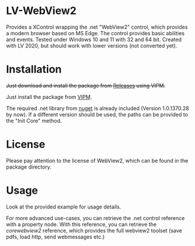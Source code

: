 # LV-WebView2
Provides a XControl wrapping the .net "WebView2" control, which provides a modern browser based on MS Edge. The control provides basic abilities and events.
Tested under Windows 10 and 11 with 32 and 64 bit. Created with LV 2020, but should work with lower versions (not converted yet).

# Installation
~~Just download and install the package from [Releases](https://github.com/kleinsimon/LV-WebView2/releases/) using VIPM.~~

Just install the package from [VIPM](https://www.vipm.io/package/sklein_lib_webview2/).

The required .net library from [nuget](https://www.nuget.org/packages/Microsoft.Web.WebView2) is already included (Version 1.0.1370.28 by now).
If a different version should be used, the paths can be provided to the "Init Core" method.

# License
Please pay attention to the license of WebView2, which can be found in the package directory. 

# Usage
Look at the provided example for usage details.

For more advanced use-cases, you can retrieve the .net control reference with a property node. With this reference, you can retrieve the *corewebview2* reference, which provides the full webview2 toolset (save pdfs, load http, send webmessages etc.)

